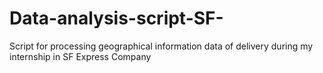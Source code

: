 # Data-analysis-script-SF-
Script for processing geographical information data of delivery during my internship in SF Express Company
